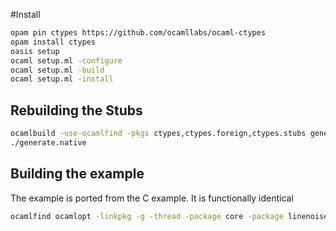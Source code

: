 #Install

```bash
opam pin ctypes https://github.com/ocamllabs/ocaml-ctypes
opam install ctypes
oasis setup
ocaml setup.ml -configure
ocaml setup.ml -build
ocaml setup.ml -install
```
## Rebuilding the Stubs
```bash
ocamlbuild -use-ocamlfind -pkgs ctypes,ctypes.foreign,ctypes.stubs generate.native
./generate.native
```

## Building the example
The example is ported from the C example. It is functionally identical

```bash
ocamlfind ocamlopt -linkpkg -g -thread -package core -package linenoise example.ml -o example.native
```

